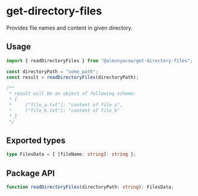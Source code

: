 # get-directory-files

Provides file names and content in given directory.

## Usage

```ts
import { readDirectoryFiles } from "@alevnyacow/get-directory-files";

const directoryPath = "some_path";
const result = readDirectoryFiles(directoryPath);

/**
 * result will be an object of following schema:
 * {
 *     ["file_a.txt"]: "content of file_a",
 *     ["file_b.txt"]: "content of file_b"
 * }
 */ 
```

## Exported types

```ts
type FilesData = { [fileName: string]: string };
```

## Package API

```ts
function readDirectoryFiles(directoryPath: string): FilesData;
```